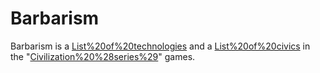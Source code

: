 # Barbarism

Barbarism is a [List%20of%20technologies](technology) and a [List%20of%20civics](civic) in the "[Civilization%20%28series%29](Civilization)" games.